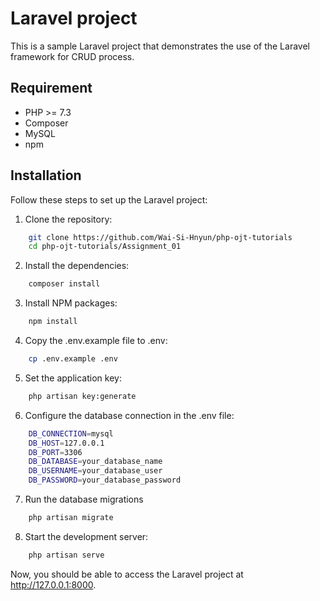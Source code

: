 # Laravel project

This is a sample Laravel project that demonstrates the use of the Laravel framework for CRUD process.

## Requirement

- PHP >= 7.3
- Composer
- MySQL
- npm

## Installation

Follow these steps to set up the Laravel project:

1. Clone the repository:

```bash
    git clone https://github.com/Wai-Si-Hnyun/php-ojt-tutorials
    cd php-ojt-tutorials/Assignment_01
```

2. Install the dependencies:

```bash
    composer install
```

3. Install NPM packages:

```bash
    npm install
```

4. Copy the .env.example file to .env:

```bash
    cp .env.example .env
```

5. Set the application key:

```bash
    php artisan key:generate
```

6. Configure the database connection in the .env file:

```bash
    DB_CONNECTION=mysql
    DB_HOST=127.0.0.1
    DB_PORT=3306
    DB_DATABASE=your_database_name
    DB_USERNAME=your_database_user
    DB_PASSWORD=your_database_password
```

7. Run the database migrations

```bash
    php artisan migrate
```

8. Start the development server:

```bash
    php artisan serve
```

Now, you should be able to access the Laravel project at http://127.0.0.1:8000.

